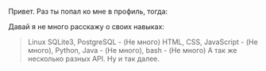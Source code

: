 Привет. Раз ты попал ко мне в профиль, тогда:

Давай я не много расскажу о своих навыках:
> Linux 
> SQLite3, PostgreSQL - (Не много)
> HTML, CSS, JavaScript - (Не много), Python, Java - (Не много), bash - (Не много)
> А так же несколько разных API.
> Ну и так далее.
